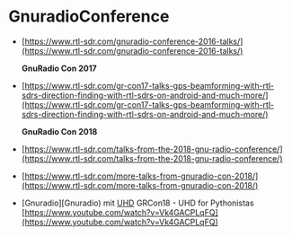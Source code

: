 # GnuradioConference

* [https://www.rtl-sdr.com/gnuradio-conference-2016-talks/](https://www.rtl-sdr.com/gnuradio-conference-2016-talks/)

  **GnuRadio Con 2017**

* [https://www.rtl-sdr.com/gr-con17-talks-gps-beamforming-with-rtl-sdrs-direction-finding-with-rtl-sdrs-on-android-and-much-more/](https://www.rtl-sdr.com/gr-con17-talks-gps-beamforming-with-rtl-sdrs-direction-finding-with-rtl-sdrs-on-android-and-much-more/)

  **GnuRadio Con 2018**

* [https://www.rtl-sdr.com/talks-from-the-2018-gnu-radio-conference/](https://www.rtl-sdr.com/talks-from-the-2018-gnu-radio-conference/)
* [https://www.rtl-sdr.com/more-talks-from-gnuradio-con-2018/](https://www.rtl-sdr.com/more-talks-from-gnuradio-con-2018/)
* \[Gnuradio\]\[Gnuradio\) mit [UHD](UHD) GRCon18 - UHD for Pythonistas [https://www.youtube.com/watch?v=Vk4GACPLqFQ](https://www.youtube.com/watch?v=Vk4GACPLqFQ)

